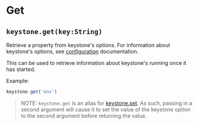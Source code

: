 # Get

## `keystone.get(key:String)`

Retrieve a property from keystone's options. For information about keystone's options, see [configuration](/configuration) documentation.

This can be used to retrieve information about keystone's running once it has started.

Example:

```javascript
keystone.get('env')
```

> NOTE: `keystone.get` is an alias for [keystone.set](/methods/set). As such, passing in a second argument will cause it to set the value of the keystone option to the second argument before returning the value.
